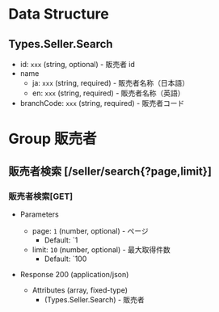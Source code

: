 # Data Structure

## Types.Seller.Search

-   id: `xxx` (string, optional) - 販売者 id
-   name
    -   ja: `xxx` (string, required) - 販売者名称（日本語）
    -   en: `xxx` (string, required) - 販売者名称（英語）
-   branchCode: `xxx` (string, required) - 販売者コード

# Group 販売者

## 販売者検索 [/seller/search{?page,limit}]

### 販売者検索[GET]

-   Parameters

    -   page: `1` (number, optional) - ページ
        -   Default: `1
    -   limit: `10` (number, optional) - 最大取得件数
        -   Default: `100

-   Response 200 (application/json)

    -   Attributes (array, fixed-type)
        -   (Types.Seller.Search) - 販売者

<!-- include(../../response/400.md) -->

